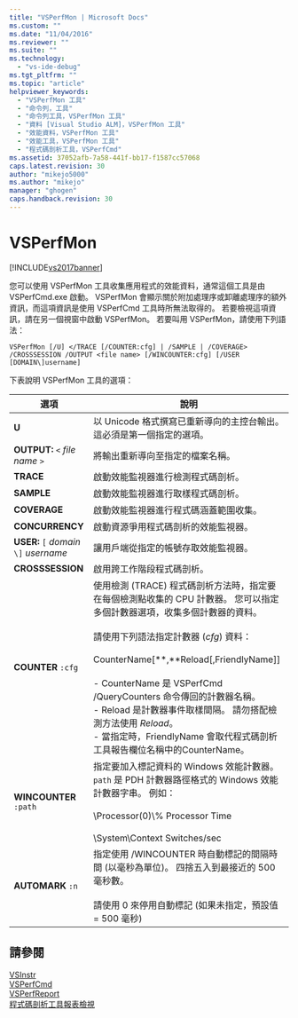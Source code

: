```yaml
---
title: "VSPerfMon | Microsoft Docs"
ms.custom: ""
ms.date: "11/04/2016"
ms.reviewer: ""
ms.suite: ""
ms.technology: 
  - "vs-ide-debug"
ms.tgt_pltfrm: ""
ms.topic: "article"
helpviewer_keywords: 
  - "VSPerfMon 工具"
  - "命令列，工具"
  - "命令列工具，VSPerfMon 工具"
  - "資料 [Visual Studio ALM]，VSPerfMon 工具"
  - "效能資料，VSPerfMon 工具"
  - "效能工具，VSPerfMon 工具"
  - "程式碼剖析工具，VSPerfCmd"
ms.assetid: 37052afb-7a58-441f-bb17-f1587cc57068
caps.latest.revision: 30
author: "mikejo5000"
ms.author: "mikejo"
manager: "ghogen"
caps.handback.revision: 30
---
```

# VSPerfMon
[!INCLUDE[vs2017banner](../code-quality/includes/vs2017banner.md)]

您可以使用 VSPerfMon 工具收集應用程式的效能資料，通常這個工具是由 VSPerfCmd.exe 啟動。  VSPerfMon 會顯示關於附加處理序或卸離處理序的額外資訊，而這項資訊是使用 VSPerfCmd 工具時所無法取得的。  若要檢視這項資訊，請在另一個視窗中啟動 VSPerfMon。  若要叫用 VSPerfMon，請使用下列語法：  
  
```  
VSPerfMon [/U] </TRACE [/COUNTER:cfg] | /SAMPLE | /COVERAGE> /CROSSSESSION /OUTPUT <file name> [/WINCOUNTER:cfg] [/USER [DOMAIN\]username]  
```  
  
 下表說明 VSPerfMon 工具的選項：  
  
|選項|說明|  
|--------|--------|  
|**U**|以 Unicode 格式撰寫已重新導向的主控台輸出。這必須是第一個指定的選項。|  
|**OUTPUT:** `<` *file name* `>`|將輸出重新導向至指定的檔案名稱。|  
|**TRACE**|啟動效能監視器進行檢測程式碼剖析。|  
|**SAMPLE**|啟動效能監視器進行取樣程式碼剖析。|  
|**COVERAGE**|啟動效能監視器進行程式碼涵蓋範圍收集。|  
|**CONCURRENCY**|啟動資源爭用程式碼剖析的效能監視器。|  
|**USER:** `[` *domain* `\]` *username*|讓用戶端從指定的帳號存取效能監視器。|  
|**CROSSSESSION**|啟用跨工作階段程式碼剖析。|  
|**COUNTER** `:cfg`|使用檢測 \(TRACE\) 程式碼剖析方法時，指定要在每個檢測點收集的 CPU 計數器。  您可以指定多個計數器選項，收集多個計數器的資料。<br /><br /> 請使用下列語法指定計數器 \(*cfg*\) 資料：<br /><br /> CounterName\[**,**Reload\[,FriendlyName\]\]<br /><br /> -   CounterName 是 VSPerfCmd \/QueryCounters 命令傳回的計數器名稱。<br />-   Reload 是計數器事件取樣間隔。  請勿搭配檢測方法使用 *Reload*。<br />-   當指定時，FriendlyName 會取代程式碼剖析工具報告欄位名稱中的CounterName。|  
|**WINCOUNTER** `:path`|指定要加入標記資料的 Windows 效能計數器。  `path` 是 PDH 計數器路徑格式的 Windows 效能計數器字串。  例如：<br /><br /> \\Processor\(0\)\\% Processor Time<br /><br /> \\System\\Context Switches\/sec|  
|**AUTOMARK** `:n`|指定使用 \/WINCOUNTER 時自動標記的間隔時間 \(以毫秒為單位\)。  四捨五入到最接近的 500 毫秒數。<br /><br /> 請使用 0 來停用自動標記 \(如果未指定，預設值 \= 500 毫秒\)|  
  
## 請參閱  
 [VSInstr](../profiling/vsinstr.md)   
 [VSPerfCmd](../profiling/vsperfcmd.md)   
 [VSPerfReport](../profiling/vsperfreport.md)   
 [程式碼剖析工具報表檢視](../profiling/performance-report-views.md)